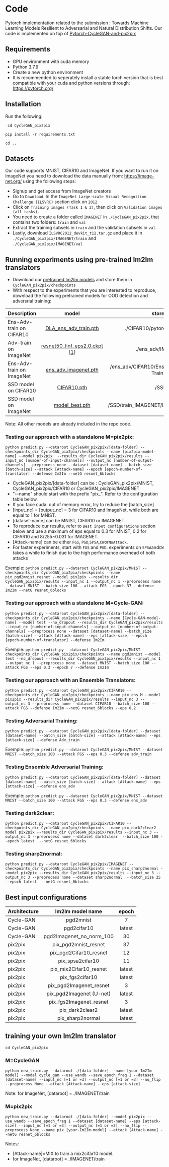 # Code
Pytorch implementation related to the submission : Towards Machine Learning Models Resilient to
Adversarial and Natural Distribution Shifts. Our code is implemented on top of [Pytorch-CycleGAN-and-pix2pix](https://github.com/junyanz/pytorch-CycleGAN-and-pix2pix)

## Requirements
- GPU environment with cuda memory
- Python 3.7.9
- Create a new python environment
- It is recommended to seperately install a stable torch version that is best compatible with your cuda and python versions through: https://pytorch.org/

## Installation

Run the following:

``` cd CycleGAN_pix2pix```

```pip install -r requirements.txt```

```cd ..```

## Datasets
Our code supports MNIST, CIFAR10 and ImageNet. If you want to run it on ImageNet you need to download the data manually from: https://image-net.org/ using the following steps:

- Signup and get access from ImageNet creators
- Go to ```Download```. In the ```ImageNet Large-scale Visual Recognition Challenge (ILSVRC)``` section click on ```2012```
- Click on ```Training images (Task 1 & 2)```, then click on ```Validation images (all tasks).```
- You need to create a folder called ```IMAGENET``` in ```./CycleGAN_pix2pix```, that contains two folders: ```train``` and ```val```
- Extract the training subsets in ```train``` and the validation subsets in ```val```.
- Lastly, download ```ILSVRC2012_devkit_t12.tar.gz``` and place it in ```./CycleGAN_pix2pix/IMAGENET/train``` and ```./CycleGAN_pix2pix/IMAGENET/val```

## Running experiments using pre-trained Im2Im translators

- Download our [pretrained Im2Im models](https://drive.google.com/file/d/1VzP9XWSEFrNFU2qhOgAo8QAoK-iJrWx4/view?usp=sharing) and store them in ```CycleGAN_pix2pix/checkpoints```
- With respect to the experiments that you are interested to reproduce, download the following pretrained models for OOD detection and adversrial training:

|Description|model | store in           |
|----------|:------------:|:--------------------------:|
|Ens-Adv-train on CIFAR10 |[DLA_ens_adv_train.pth](https://drive.google.com/file/d/1jiahk3lkV8bLW2ofEPS1l-jcChSWN35i/view?usp=sharing)| ./CIFAR10/pytorch/checkpoint|
|Adv-train on ImageNet |[resnet50_linf_eps2.0.ckpt](https://drive.google.com/file/d/1uy6YcqFEs58tlQE4WYSeR6rgfF4yNUf4/view?usp=sharing) [[1](https://github.com/Microsoft/robust-models-transfer)]  |./ens_adv/IMAGENET|
|Ens-Adv-train on ImageNet|[ens_adv_imagenet.pth](https://drive.google.com/file/d/1QBJyGE-hO8UohbvmFbjVIKDJFz2rBRzQ/view?usp=sharing)|/ens_adv/CIFAR10/Ensemble-Adversarial-Training|
|SSD model on CIFAR10|[CIFAR10.pth](https://drive.google.com/file/d/17WZP5ZWs0qwbnu0K96leas1R97b3RMbK/view?usp=sharing)|./SSD/|
|SSD model on ImageNet|[model_best.pth](https://drive.google.com/file/d/1tqxUjeUhAYdecN8GTmtufFZnWYiU8TiI/view?usp=sharing)|/SSD/train_IMAGENET/latest_exp/checkpoint|

Note: All other models are already included in the repo code.

### Testing our approach with a standalone M=pix2pix:

```python predict.py --dataroot CycleGAN_pix2pix/[data-folder] --checkpoints_dir CycleGAN_pix2pix/checkpoints --name [pix2pix-model-name] --model pix2pix  --results_dir CycleGAN_pix2pix/results --input_nc [number-of-input-channels] --output_nc [number-of-output-channels] --preprocess none --dataset [dataset-name] --batch_size [batch-size] --attack [Attack-name] --epoch [epoch-number-of-translator] --defense Im2Im --netG resnet_6blocks```

- CycleGAN_pix2pix/[data-folder] can be : CycleGAN_pix2pix/MNIST, CycleGAN_pix2pix/CIFAR10 or CycleGAN_pix2pix/IMAGENET
- "--name" should start with the prefix "pix_". Refer to the configuration table below.
- If you face cuda: out of memory error, try to reduce the [batch_size]
- [input_nc] = [output_nc] = 3 for CIFAR10 and ImageNet, while both are equal to 1 for MNIST.
- [dataset-name] can be MNIST, CIFAR10 or IMAGENET.
- To reproduce our results, refer to ```Best input configurations``` section below and use a maximum of eps equal to 0.3 for MNIST, 0.2 for CIFAR10 and 8/255~0.031 for IMAGENET.
- [Attack-name] can be either ```FGS```, ```PGD```,```SPSA```,```CW```or```NoAttack```.
- For faster experiments, start with ```FGS``` and ```PGD```. experiments on ```SPSA```and```CW``` takes a while to finish due to the high performance overhead of both attacks

Exemple: ```python predict.py --dataroot CycleGAN_pix2pix/MNIST --checkpoints_dir CycleGAN_pix2pix/checkpoints --name pix_pgd2mnist_resnet --model pix2pix --results_dir CycleGAN_pix2pix/results --input_nc 1 --output_nc 1 --preprocess none --dataset MNIST --batch_size 100 --attack FGS --epoch 37 --defense Im2Im --netG resnet_6blocks```

### Testing our approach with a standalone M=Cycle-GAN:

```python predict.py --dataroot CycleGAN_pix2pix/[data-folder] --checkpoints_dir CycleGAN_pix2pix/checkpoints --name [Cycle-GAN-model-name] --model test --no_dropout --results_dir CycleGAN_pix2pix/results --input_nc [number-of-input-channels] --output_nc [number-of-output-channels] --preprocess none --dataset [dataset-name] --batch_size [batch-size] --attack [Attack-name] --eps [attack-size] --epoch [epoch-number-of-translator] --defense Im2Im```

Exemple: ```python predict.py --dataroot CycleGAN_pix2pix/MNIST --checkpoints_dir CycleGAN_pix2pix/checkpoints --name pgd2mnist --model test --no_dropout --results_dir CycleGAN_pix2pix/results --input_nc 1 --output_nc 1 --preprocess none --dataset MNIST --batch_size 100 --attack FGS --eps 0.3 --epoch 7 --defense Im2Im```

### Testing our approach with an Ensemble Translators:

```python predict.py --dataroot CycleGAN_pix2pix/CIFAR10 --checkpoints_dir CycleGAN_pix2pix/checkpoints --name pix_ens_M --model pix2pix --results_dir CycleGAN_pix2pix/results --input_nc 3 --output_nc 3 --preprocess none --dataset CIFAR10 --batch_size 100 --attack FGS --defense Im2Im --netG resnet_6blocks --eps 0.2```

### Testing Adversarial Training:

```python predict.py --dataroot CycleGAN_pix2pix/[data-folder] --dataset [dataset-name] --batch_size [batch-size] --attack [Attack-name] --eps [attack-size] --defense Adv_train```

Exemple: ```python predict.py --dataroot CycleGAN_pix2pix/MNIST --dataset MNIST --batch_size 100 --attack FGS --eps 0.3 --defense adv_train```

### Testing Ensemble Adversarial Training:

```python predict.py --dataroot CycleGAN_pix2pix/[data-folder] --dataset [dataset-name] --batch_size [batch-size] --attack [Attack-name] --eps [attack-size] --defense ens_adv```

Exemple: ```python predict.py --dataroot CycleGAN_pix2pix/MNIST --dataset MNIST --batch_size 100 --attack FGS --eps 0.3 --defense ens_adv```

### Testing dark2clear:

```python predict.py --dataroot CycleGAN_pix2pix/CIFAR10 --checkpoints_dir CycleGAN_pix2pix/checkpoints --name pix_dark2clear2 --model pix2pix --results_dir CycleGAN_pix2pix/results --input_nc 3 --output_nc 3 --preprocess none --dataset dark2clear  --batch_size 100 --epoch latest  --netG resnet_6blocks```

### Testing sharp2normal:
```python predict.py --dataroot CycleGAN_pix2pix/IMAGENET --checkpoints_dir CycleGAN_pix2pix/checkpoints --name pix_sharp2normal --model pix2pix --results_dir CycleGAN_pix2pix/results --input_nc 3 --output_nc 3 --preprocess none --dataset sharp2normal  --batch_size 25 --epoch latest  --netG resnet_6blocks```


## Best input configurations
|Architecture | Im2Im model name           |epoch |
| ------------|:--------------------------:|:----:|
| Cycle-GAN   | pgd2mnist                  | 7    |
| Cycle-GAN   | pgd2cifar10                |latest|
| Cycle-GAN   | pgd2Imagenet_no_norm_100   | 30   |
| pix2pix     | pix_pgd2mnist_resnet       |37    |
| pix2pix     | pix_pgd2Cifar10_resnet     |12    |
| pix2pix     | pix_spsa2cifar10           |11    |
| pix2pix     | pix_mix2Cifar10_resnet     |latest|
| pix2pix     | pix_fgs2cifar10            |latest|
| pix2pix     | pix_pgd2Imagenet_resnet    | 3    |
| pix2pix     | pix_pgd2Imagenet (U-net)   |latest|
| pix2pix     | pix_fgs2Imagenet_resnet    | 3    |
| pix2pix     | pix_dark2clear2            |latest|
| pix2pix     | pix_sharp2normal           |latest|
## training your own Im2Im translator

```cd CycleGAN_pix2pix```

### M=CycleGAN

```python new_train.py --dataroot ./[data-folder] --name [your-Im2Im-model] --model cycle_gan --use_wandb --save_epoch_freq 1 --dataset [dataset-name] --input_nc [=1 or =3] --output_nc [=1 or =3] --no_flip --preprocess None --attack [Attack-name] --eps [attack-size]```

Note: for ImageNet, [dataroot] = ./IMAGENET/train

### M=pix2pix

```python new_train.py --dataroot ./[data-folder] --model pix2pix --use_wandb --save_epoch_freq 1 --dataset [dataset-name] --eps [attack-size] --input_nc [=1 or =3] --output_nc [=1 or =3] --no_flip --preprocess None --name pix_[your-Im2Im-model] --attack [Attack-name] --netG resnet_6blocks```

Notes: 
- [Attack-name]=MIX to train a mix2cifar10 model.
- for ImageNet, [dataroot] = ./IMAGENET/train
